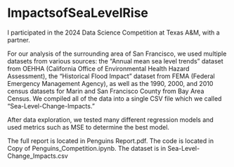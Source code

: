 # ImpactsofSeaLevelRise
I participated in the 2024 Data Science Competition at Texas A&amp;M, with a partner.

For our analysis of the surrounding area of San Francisco, we used multiple datasets from various sources: the “Annual mean sea level trends” dataset from OEHHA (California Office of Environmental Health Hazard Assessment), the “Historical Flood Impact” dataset from FEMA (Federal Emergency Management Agency), as well as the 1990, 2000, and 2010 census datasets for Marin and San Francisco County from Bay Area Census. We compiled all of the data into a single CSV file which we called “Sea-Level-Change-Impacts.” 

After data exploration, we tested many different regression models and used metrics such as MSE to determine the best model.

The full report is located in Penguins Report.pdf.
The code is located in Copy of Penguins_Competition.ipynb.
The dataset is in Sea-Level-Change_Impacts.csv
